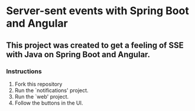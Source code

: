 # Server-sent events with Spring Boot and Angular
## This project was created to get a feeling of SSE with Java on Spring Boot and Angular.
### Instructions 
1. Fork this repository
2. Run the `notifications' project.
3. Run the `web' project.
4. Follow the buttons in the UI.
